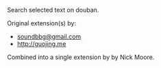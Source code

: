 Search selected text on douban.

Original extension(s) by:
* soundbbg@gmail.com
* http://guojing.me

Combined into a single extension by by Nick Moore.